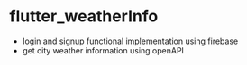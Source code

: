 # flutter_weatherInfo
- login and signup functional implementation using firebase
- get city weather information using openAPI
